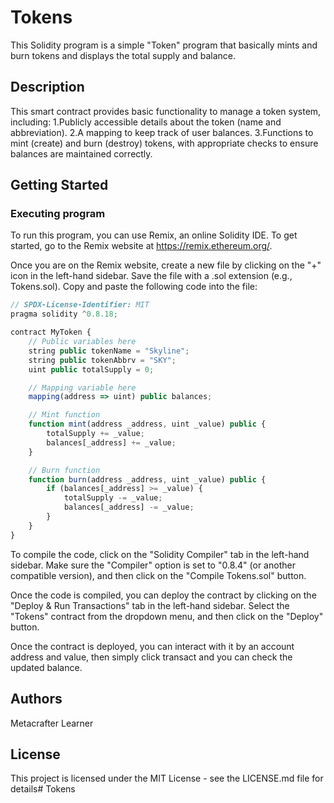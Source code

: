 # Tokens

This Solidity program is a simple "Token" program that basically mints and burn tokens and displays the total supply and balance.

## Description
This smart contract provides basic functionality to manage a token system, including:
1.Publicly accessible details about the token (name and abbreviation).
2.A mapping to keep track of user balances.
3.Functions to mint (create) and burn (destroy) tokens, with appropriate checks to ensure balances are maintained correctly.

## Getting Started

### Executing program

To run this program, you can use Remix, an online Solidity IDE. To get started, go to the Remix website at https://remix.ethereum.org/.

Once you are on the Remix website, create a new file by clicking on the "+" icon in the left-hand sidebar. Save the file with a .sol extension (e.g., Tokens.sol). Copy and paste the following code into the file:

```javascript
// SPDX-License-Identifier: MIT
pragma solidity ^0.8.18;

contract MyToken {
    // Public variables here
    string public tokenName = "Skyline";
    string public tokenAbbrv = "SKY";
    uint public totalSupply = 0;

    // Mapping variable here
    mapping(address => uint) public balances;

    // Mint function
    function mint(address _address, uint _value) public {
        totalSupply += _value;
        balances[_address] += _value;
    }

    // Burn function
    function burn(address _address, uint _value) public {
        if (balances[_address] >= _value) {
            totalSupply -= _value;
            balances[_address] -= _value;
        }
    }
}

```

To compile the code, click on the "Solidity Compiler" tab in the left-hand sidebar. Make sure the "Compiler" option is set to "0.8.4" (or another compatible version), and then click on the "Compile Tokens.sol" button.

Once the code is compiled, you can deploy the contract by clicking on the "Deploy & Run Transactions" tab in the left-hand sidebar. Select the "Tokens" contract from the dropdown menu, and then click on the "Deploy" button.

Once the contract is deployed, you can interact with it by an account address and value, then simply click transact and you can check the updated balance.
## Authors

Metacrafter Learner  



## License

This project is licensed under the MIT License - see the LICENSE.md file for details# Tokens
